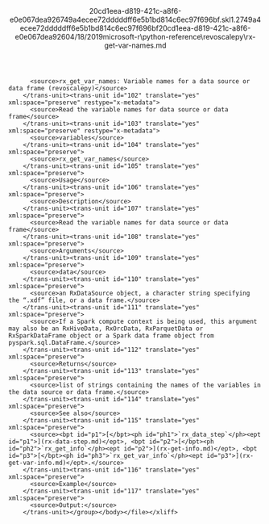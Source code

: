 <?xml version="1.0"?><xliff version="1.2" xmlns="urn:oasis:names:tc:xliff:document:1.2" xmlns:xsi="http://www.w3.org/2001/XMLSchema-instance" xsi:schemaLocation="urn:oasis:names:tc:xliff:document:1.2 xliff-core-1.2-transitional.xsd"><file datatype="xml" original="rx-get-var-names.md" source-language="en-US" target-language="en-US"><header><tool tool-id="mdxliff" tool-name="mdxliff" tool-version="1.0-d1654b2" tool-company="Microsoft" /><xliffext:skl_file_name xmlns:xliffext="urn:microsoft:content:schema:xliffextensions">20cd1eea-d819-421c-a8f6-e0e067dea926749a4ecee72dddddff6e5b1bd814c6ec97f696bf.skl</xliffext:skl_file_name><xliffext:version xmlns:xliffext="urn:microsoft:content:schema:xliffextensions">1.2</xliffext:version><xliffext:ms.openlocfilehash xmlns:xliffext="urn:microsoft:content:schema:xliffextensions">749a4ecee72dddddff6e5b1bd814c6ec97f696bf</xliffext:ms.openlocfilehash><xliffext:ms.sourcegitcommit xmlns:xliffext="urn:microsoft:content:schema:xliffextensions">20cd1eea-d819-421c-a8f6-e0e067dea926</xliffext:ms.sourcegitcommit><xliffext:ms.lasthandoff xmlns:xliffext="urn:microsoft:content:schema:xliffextensions">04/18/2019</xliffext:ms.lasthandoff><xliffext:ms.openlocfilepath xmlns:xliffext="urn:microsoft:content:schema:xliffextensions">microsoft-r\python-reference\revoscalepy\rx-get-var-names.md</xliffext:ms.openlocfilepath></header><body><group id="content" extype="content"><trans-unit id="101" translate="yes" xml:space="preserve" restype="x-metadata">
          <source>rx_get_var_names: Variable names for a data source or data frame (revoscalepy)</source>
        </trans-unit><trans-unit id="102" translate="yes" xml:space="preserve" restype="x-metadata">
          <source>Read the variable names for data source or data frame</source>
        </trans-unit><trans-unit id="103" translate="yes" xml:space="preserve" restype="x-metadata">
          <source>variables</source>
        </trans-unit><trans-unit id="104" translate="yes" xml:space="preserve">
          <source>rx_get_var_names</source>
        </trans-unit><trans-unit id="105" translate="yes" xml:space="preserve">
          <source>Usage</source>
        </trans-unit><trans-unit id="106" translate="yes" xml:space="preserve">
          <source>Description</source>
        </trans-unit><trans-unit id="107" translate="yes" xml:space="preserve">
          <source>Read the variable names for data source or data frame</source>
        </trans-unit><trans-unit id="108" translate="yes" xml:space="preserve">
          <source>Arguments</source>
        </trans-unit><trans-unit id="109" translate="yes" xml:space="preserve">
          <source>data</source>
        </trans-unit><trans-unit id="110" translate="yes" xml:space="preserve">
          <source>an RxDataSource object, a character string specifying the “.xdf” file, or a data frame.</source>
        </trans-unit><trans-unit id="111" translate="yes" xml:space="preserve">
          <source>If a Spark compute context is being used, this argument may also be an RxHiveData, RxOrcData, RxParquetData or RxSparkDataFrame object or a Spark data frame object from pyspark.sql.DataFrame.</source>
        </trans-unit><trans-unit id="112" translate="yes" xml:space="preserve">
          <source>Returns</source>
        </trans-unit><trans-unit id="113" translate="yes" xml:space="preserve">
          <source>list of strings containing the names of the variables in the data source or data frame.</source>
        </trans-unit><trans-unit id="114" translate="yes" xml:space="preserve">
          <source>See also</source>
        </trans-unit><trans-unit id="115" translate="yes" xml:space="preserve">
          <source><bpt id="p1">[</bpt><ph id="ph1">`rx_data_step`</ph><ept id="p1">](rx-data-step.md)</ept>, <bpt id="p2">[</bpt><ph id="ph2">`rx_get_info`</ph><ept id="p2">](rx-get-info.md)</ept>, <bpt id="p3">[</bpt><ph id="ph3">`rx_get_var_info`</ph><ept id="p3">](rx-get-var-info.md)</ept>.</source>
        </trans-unit><trans-unit id="116" translate="yes" xml:space="preserve">
          <source>Example</source>
        </trans-unit><trans-unit id="117" translate="yes" xml:space="preserve">
          <source>Output:</source>
        </trans-unit></group></body></file></xliff>